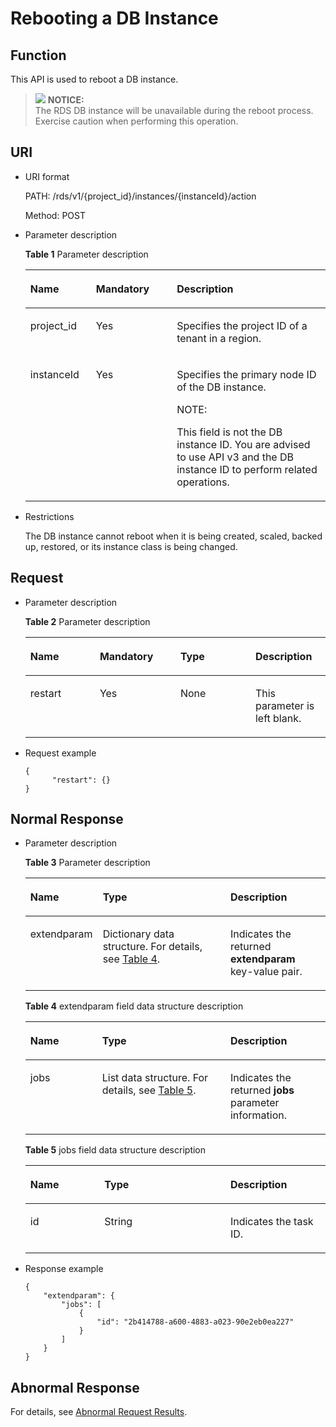 # Rebooting a DB Instance<a name="en-us_topic_0034943368"></a>

## Function<a name="section4850156117316"></a>

This API is used to reboot a DB instance.

>![](/images/icon-notice.gif) **NOTICE:**   
>The RDS DB instance will be unavailable during the reboot process. Exercise caution when performing this operation.  

## URI<a name="section28961517113719"></a>

-   URI format

    PATH: /rds/v1/\{project\_id\}/instances/\{instanceId\}/action

    Method: POST


-   Parameter description

    **Table  1**  Parameter description

    <a name="table4657088"></a>
    <table><thead align="left"><tr id="row60083059"><th class="cellrowborder" valign="top" width="21.86%" id="mcps1.2.4.1.1"><p id="p34889605"><a name="p34889605"></a><a name="p34889605"></a><strong id="b84235270691445_1"><a name="b84235270691445_1"></a><a name="b84235270691445_1"></a>Name</strong></p>
    </th>
    <th class="cellrowborder" valign="top" width="26.939999999999998%" id="mcps1.2.4.1.2"><p id="p7485743"><a name="p7485743"></a><a name="p7485743"></a><strong id="b842352706102346_1"><a name="b842352706102346_1"></a><a name="b842352706102346_1"></a>Mandatory</strong></p>
    </th>
    <th class="cellrowborder" valign="top" width="51.2%" id="mcps1.2.4.1.3"><p id="p2365466"><a name="p2365466"></a><a name="p2365466"></a><strong id="b842352706163417_1"><a name="b842352706163417_1"></a><a name="b842352706163417_1"></a>Description</strong></p>
    </th>
    </tr>
    </thead>
    <tbody><tr id="row57385070"><td class="cellrowborder" valign="top" width="21.86%" headers="mcps1.2.4.1.1 "><p id="p17679057"><a name="p17679057"></a><a name="p17679057"></a>project_id</p>
    </td>
    <td class="cellrowborder" valign="top" width="26.939999999999998%" headers="mcps1.2.4.1.2 "><p id="p22717550"><a name="p22717550"></a><a name="p22717550"></a>Yes</p>
    </td>
    <td class="cellrowborder" valign="top" width="51.2%" headers="mcps1.2.4.1.3 "><p id="p28182251"><a name="p28182251"></a><a name="p28182251"></a>Specifies the project ID of a tenant in a region.</p>
    </td>
    </tr>
    <tr id="row2864326155157"><td class="cellrowborder" valign="top" width="21.86%" headers="mcps1.2.4.1.1 "><p id="p41557789155220"><a name="p41557789155220"></a><a name="p41557789155220"></a>instanceId</p>
    </td>
    <td class="cellrowborder" valign="top" width="26.939999999999998%" headers="mcps1.2.4.1.2 "><p id="p10737742155220"><a name="p10737742155220"></a><a name="p10737742155220"></a>Yes</p>
    </td>
    <td class="cellrowborder" valign="top" width="51.2%" headers="mcps1.2.4.1.3 "><p id="p7417132564016"><a name="p7417132564016"></a><a name="p7417132564016"></a>Specifies the primary node ID of the DB instance.</p>
    <div class="note" id="note18250133224019"><a name="note18250133224019"></a><a name="note18250133224019"></a><span class="notetitle"> NOTE: </span><div class="notebody"><p id="p142501332164011"><a name="p142501332164011"></a><a name="p142501332164011"></a>This field is not the DB instance ID. You are advised to use API v3 and the DB instance ID to perform related operations.</p>
    </div></div>
    </td>
    </tr>
    </tbody>
    </table>

-   Restrictions

    The DB instance cannot reboot when it is being created, scaled, backed up, restored, or its instance class is being changed.


## Request<a name="section3074340117316"></a>

-   Parameter description

    **Table  2**  Parameter description

    <a name="table11236435"></a>
    <table><thead align="left"><tr id="row61525259"><th class="cellrowborder" valign="top" width="23.14%" id="mcps1.2.5.1.1"><p id="p17490046"><a name="p17490046"></a><a name="p17490046"></a><strong id="b84235270691445_5"><a name="b84235270691445_5"></a><a name="b84235270691445_5"></a>Name</strong></p>
    </th>
    <th class="cellrowborder" valign="top" width="26.86%" id="mcps1.2.5.1.2"><p id="p7407659"><a name="p7407659"></a><a name="p7407659"></a><strong id="b842352706102346_5"><a name="b842352706102346_5"></a><a name="b842352706102346_5"></a>Mandatory</strong></p>
    </th>
    <th class="cellrowborder" valign="top" width="25%" id="mcps1.2.5.1.3"><p id="p63149496"><a name="p63149496"></a><a name="p63149496"></a><strong id="b842352706164541_1"><a name="b842352706164541_1"></a><a name="b842352706164541_1"></a>Type</strong></p>
    </th>
    <th class="cellrowborder" valign="top" width="25%" id="mcps1.2.5.1.4"><p id="p14835533"><a name="p14835533"></a><a name="p14835533"></a><strong id="b842352706163417_5"><a name="b842352706163417_5"></a><a name="b842352706163417_5"></a>Description</strong></p>
    </th>
    </tr>
    </thead>
    <tbody><tr id="row60827539"><td class="cellrowborder" valign="top" width="23.14%" headers="mcps1.2.5.1.1 "><p id="p28083633"><a name="p28083633"></a><a name="p28083633"></a>restart</p>
    </td>
    <td class="cellrowborder" valign="top" width="26.86%" headers="mcps1.2.5.1.2 "><p id="p60181840"><a name="p60181840"></a><a name="p60181840"></a>Yes</p>
    </td>
    <td class="cellrowborder" valign="top" width="25%" headers="mcps1.2.5.1.3 "><p id="p42890904"><a name="p42890904"></a><a name="p42890904"></a>None</p>
    </td>
    <td class="cellrowborder" valign="top" width="25%" headers="mcps1.2.5.1.4 "><p id="p49586916144357"><a name="p49586916144357"></a><a name="p49586916144357"></a>This parameter is left blank.</p>
    </td>
    </tr>
    </tbody>
    </table>


-   Request example

    ```
    {
          "restart": {}
    }
    ```


## Normal Response<a name="section28521534113742"></a>

-   Parameter description

    **Table  3**  Parameter description

    <a name="table11854613"></a>
    <table><thead align="left"><tr id="row48728718"><th class="cellrowborder" valign="top" width="24.122412241224122%" id="mcps1.2.4.1.1"><p id="p54712068"><a name="p54712068"></a><a name="p54712068"></a><strong id="b84235270691445_7"><a name="b84235270691445_7"></a><a name="b84235270691445_7"></a>Name</strong></p>
    </th>
    <th class="cellrowborder" valign="top" width="42.544254425442546%" id="mcps1.2.4.1.2"><p id="p2492560"><a name="p2492560"></a><a name="p2492560"></a><strong id="b842352706164541_3"><a name="b842352706164541_3"></a><a name="b842352706164541_3"></a>Type</strong></p>
    </th>
    <th class="cellrowborder" valign="top" width="33.33333333333333%" id="mcps1.2.4.1.3"><p id="p570775"><a name="p570775"></a><a name="p570775"></a><strong id="b842352706163417_7"><a name="b842352706163417_7"></a><a name="b842352706163417_7"></a>Description</strong></p>
    </th>
    </tr>
    </thead>
    <tbody><tr id="row46232835"><td class="cellrowborder" valign="top" width="24.122412241224122%" headers="mcps1.2.4.1.1 "><p id="p53872188"><a name="p53872188"></a><a name="p53872188"></a>extendparam</p>
    </td>
    <td class="cellrowborder" valign="top" width="42.544254425442546%" headers="mcps1.2.4.1.2 "><p id="p1571113"><a name="p1571113"></a><a name="p1571113"></a>Dictionary data structure. For details, see <a href="#table52869820">Table 4</a>.</p>
    </td>
    <td class="cellrowborder" valign="top" width="33.33333333333333%" headers="mcps1.2.4.1.3 "><p id="p4491214"><a name="p4491214"></a><a name="p4491214"></a>Indicates the returned <strong id="b842352706113519"><a name="b842352706113519"></a><a name="b842352706113519"></a>extendparam</strong> key-value pair.</p>
    </td>
    </tr>
    </tbody>
    </table>

    **Table  4**  extendparam field data structure description

    <a name="table52869820"></a>
    <table><thead align="left"><tr id="row50931783"><th class="cellrowborder" valign="top" width="23.932393239323936%" id="mcps1.2.4.1.1"><p id="p31833731"><a name="p31833731"></a><a name="p31833731"></a><strong id="b84235270691445_9"><a name="b84235270691445_9"></a><a name="b84235270691445_9"></a>Name</strong></p>
    </th>
    <th class="cellrowborder" valign="top" width="42.734273427342735%" id="mcps1.2.4.1.2"><p id="p28395444"><a name="p28395444"></a><a name="p28395444"></a><strong id="b842352706164541_5"><a name="b842352706164541_5"></a><a name="b842352706164541_5"></a>Type</strong></p>
    </th>
    <th class="cellrowborder" valign="top" width="33.33333333333333%" id="mcps1.2.4.1.3"><p id="p18329666"><a name="p18329666"></a><a name="p18329666"></a><strong id="b842352706163417_9"><a name="b842352706163417_9"></a><a name="b842352706163417_9"></a>Description</strong></p>
    </th>
    </tr>
    </thead>
    <tbody><tr id="row8307988"><td class="cellrowborder" valign="top" width="23.932393239323936%" headers="mcps1.2.4.1.1 "><p id="p1858451"><a name="p1858451"></a><a name="p1858451"></a>jobs</p>
    </td>
    <td class="cellrowborder" valign="top" width="42.734273427342735%" headers="mcps1.2.4.1.2 "><p id="p16316838"><a name="p16316838"></a><a name="p16316838"></a>List data structure. For details, see <a href="#table32267243">Table 5</a>.</p>
    </td>
    <td class="cellrowborder" valign="top" width="33.33333333333333%" headers="mcps1.2.4.1.3 "><p id="p16706408"><a name="p16706408"></a><a name="p16706408"></a>Indicates the returned <strong id="b842352706113940"><a name="b842352706113940"></a><a name="b842352706113940"></a>jobs</strong> parameter information.</p>
    </td>
    </tr>
    </tbody>
    </table>

    **Table  5**  jobs field data structure description

    <a name="table32267243"></a>
    <table><thead align="left"><tr id="row9230088"><th class="cellrowborder" valign="top" width="24.69%" id="mcps1.2.4.1.1"><p id="p9439626"><a name="p9439626"></a><a name="p9439626"></a><strong id="b84235270691445_11"><a name="b84235270691445_11"></a><a name="b84235270691445_11"></a>Name</strong></p>
    </th>
    <th class="cellrowborder" valign="top" width="41.980000000000004%" id="mcps1.2.4.1.2"><p id="p26412257"><a name="p26412257"></a><a name="p26412257"></a><strong id="b842352706164541_7"><a name="b842352706164541_7"></a><a name="b842352706164541_7"></a>Type</strong></p>
    </th>
    <th class="cellrowborder" valign="top" width="33.33%" id="mcps1.2.4.1.3"><p id="p59018101"><a name="p59018101"></a><a name="p59018101"></a><strong id="b842352706163417_11"><a name="b842352706163417_11"></a><a name="b842352706163417_11"></a>Description</strong></p>
    </th>
    </tr>
    </thead>
    <tbody><tr id="row15736877"><td class="cellrowborder" valign="top" width="24.69%" headers="mcps1.2.4.1.1 "><p id="p66727538"><a name="p66727538"></a><a name="p66727538"></a>id</p>
    </td>
    <td class="cellrowborder" valign="top" width="41.980000000000004%" headers="mcps1.2.4.1.2 "><p id="p36221483"><a name="p36221483"></a><a name="p36221483"></a>String</p>
    </td>
    <td class="cellrowborder" valign="top" width="33.33%" headers="mcps1.2.4.1.3 "><p id="p48259009"><a name="p48259009"></a><a name="p48259009"></a>Indicates the task ID.</p>
    </td>
    </tr>
    </tbody>
    </table>


-   Response example

    ```
    {
        "extendparam": {
            "jobs": [
                {
                    "id": "2b414788-a600-4883-a023-90e2eb0ea227"
                }
            ]
        }
    }
    ```


## Abnormal Response<a name="section51597550"></a>

For details, see  [Abnormal Request Results](abnormal-request-results.md).


